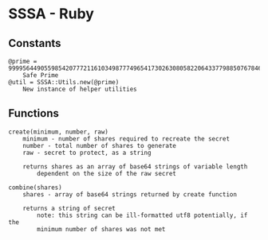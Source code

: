 # SSSA - Ruby
## Constants
    @prime = 99995644905598542077721161034987774965417302630805822064337798850767846245779
        Safe Prime
    @util = SSSA::Utils.new(@prime)
        New instance of helper utilities

## Functions
    create(minimum, number, raw)
        minimum - number of shares required to recreate the secret
        number - total number of shares to generate
        raw - secret to protect, as a string

        returns shares as an array of base64 strings of variable length
            dependent on the size of the raw secret

    combine(shares)
        shares - array of base64 strings returned by create function

        returns a string of secret
            note: this string can be ill-formatted utf8 potentially, if the
            minimum number of shares was not met
